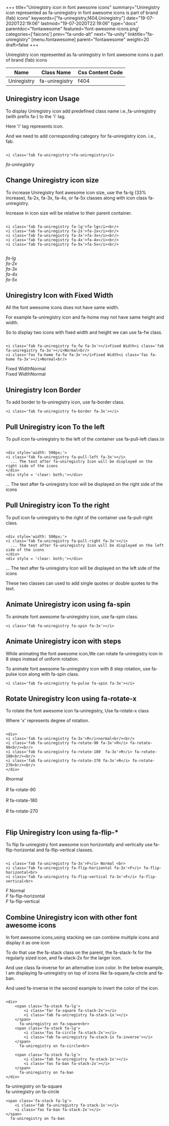 +++
title="Uniregistry icon in font awesome icons"
summary="Uniregistry icon represented as fa-uniregistry in font awesome icons is part of brand (fab) icons"
keywords=["fa-uniregistry,f404,Uniregistry"]
date="19-07-2020T22:19:06"
lastmod="19-07-2020T22:19:06"
type="docs"
parentdoc="fontawesome"
featured='font-awesome-icons.png'
categories=['faicons']
prev="fa-undo-alt"
next="fa-unity"
linktitle="fa-uniregistry"
[menu.fontawesome]
parent="fontawesome"
weight=20
draft=false
+++


Uniregistry icon represented as fa-uniregistry in font awesome icons is part of brand (fab) icons

<div class='table-responsive'><table class='table'><thead><tr><th>Name</th><th>Class Name</th><th>Css Content Code</th></tr></thead><tbody><tr><td>Uniregistry</td><td>fa-uniregistry</td><td>f404</td></tr></tbody></table></div>



## Uniregistry icon Usage

To display Uniregistry icon add predefined class name i.e.,fa-uniregistry (with prefix fa-) to the 'i' tag.

Here 'i' tag represents icon.

And we need to add corresponding category for fa-uniregistry icon. i.e., fab.


```

<i class='fab fa-uniregistry'>fa-uniregistry</i>
```

<i class='fab fa-uniregistry'>fa-uniregistry</i>




## Change Uniregistry icon size
To increase Uniregistry font awesome icon size, use the fa-lg (33% increase), fa-2x, fa-3x, fa-4x, or fa-5x classes along with icon class fa-uniregistry.

Increase in icon size will be relative to their parent container. 

```

<i class='fab fa-uniregistry fa-lg'>fa-lg</i><br/>
<i class='fab fa-uniregistry fa-2x'>fa-2x</i><br/>
<i class='fab fa-uniregistry fa-3x'>fa-3x</i><br/>
<i class='fab fa-uniregistry fa-4x'>fa-4x</i><br/>
<i class='fab fa-uniregistry fa-5x'>fa-5x</i><br/>
            
```

<i class='fab fa-uniregistry fa-lg'>fa-lg</i><br/>
<i class='fab fa-uniregistry fa-2x'>fa-2x</i><br/>
<i class='fab fa-uniregistry fa-3x'>fa-3x</i><br/>
<i class='fab fa-uniregistry fa-4x'>fa-4x</i><br/>
<i class='fab fa-uniregistry fa-5x'>fa-5x</i><br/>
            



## Uniregistry Icon with Fixed Width 

All the font awesome icons does not have same width.

For example fa-uniregistry icon and fa-home may not have same height and width.

So to display two icons with fixed width and height we can use fa-fw class.


```

<i class='fab fa-uniregistry fa-fw fa-3x'></i>Fixed Width<i class='fab fa-uniregistry fa-3x'></i>Normal<br/>
<i class='fas fa-home fa-fw fa-3x'></i>Fixed Width<i class='fas fa-home fa-3x'></i>Normal<br/>
```

<i class='fab fa-uniregistry fa-fw fa-3x'></i>Fixed Width<i class='fab fa-uniregistry fa-3x'></i>Normal<br/>
<i class='fas fa-home fa-fw fa-3x'></i>Fixed Width<i class='fas fa-home fa-3x'></i>Normal<br/>



## Uniregistry Icon Border 

To add border to fa-uniregistry icon, use fa-border class.


```
<i class='fab fa-uniregistry fa-border fa-3x'></i>

```
<i class='fab fa-uniregistry fa-border fa-3x'></i>





## Pull Uniregistry icon To the left

To pull icon fa-uniregistry to the left of the container use fa-pull-left class.\n

```

<div style='width: 500px;'>
<i class='fab fa-uniregistry fa-pull-left fa-3x'></i>
  ... The text after fa-uniregistry Icon will be displayed on the right side of the icons
</div>
<div style = 'clear: both;'></div>
```

<div style='width: 500px;'>
<i class='fab fa-uniregistry fa-pull-left fa-3x'></i>
  ... The text after fa-uniregistry Icon will be displayed on the right side of the icons
</div>
<div style = 'clear: both;'></div>




## Pull Uniregistry icon To the right
To pull icon fa-uniregistry to the right of the container use fa-pull-right class.

```

<div style='width: 500px;'>
<i class='fab fa-uniregistry fa-pull-right fa-3x'></i>
  ... The text after fa-uniregistry Icon will be displayed on the left side of the icons
</div>
<div style = 'clear: both;'></div>
```

<div style='width: 500px;'>
<i class='fab fa-uniregistry fa-pull-right fa-3x'></i>
  ... The text after fa-uniregistry Icon will be displayed on the left side of the icons
</div>
<div style = 'clear: both;'></div>

These two classes can used to add single quotes or double quotes to the text.


## Animate Uniregistry icon using fa-spin
To animate font awesome fa-uniregistry icon, use fa-spin class.

```
<i class='fab fa-uniregistry fa-spin fa-3x'></i>
```
<i class='fab fa-uniregistry fa-spin fa-3x'></i>




## Animate Uniregistry icon with steps
While animating the font awesome icon,We can rotate fa-uniregistry icon in 8 steps instead of uniform rotation.

To animate font awesome fa-uniregistry icon with 8 step rotation, use fa-pulse icon along with fa-spin class.


```
<i class='fab fa-uniregistry fa-pulse fa-spin fa-3x'></i>

```
<i class='fab fa-uniregistry fa-pulse fa-spin fa-3x'></i>





## Rotate Uniregistry Icon using fa-rotate-x
To rotate the font awesome icon fa-uniregistry, Use fa-rotate-x class

Where 'x' represents degree of rotation.


```

<div>
<i class='fab fa-uniregistry fa-3x'>R</i>normal<br/><br/>
<i class='fab fa-uniregistry fa-rotate-90 fa-3x'>R</i> fa-rotate-90<br/><br/> 
<i class='fab fa-uniregistry fa-rotate-180  fa-3x'>R</i> fa-rotate-180<br/><br/> 
<i class='fab fa-uniregistry fa-rotate-270 fa-3x'>R</i> fa-rotate-270<br/><br/>
</div>
```

<div>
<i class='fab fa-uniregistry fa-3x'>R</i>normal<br/><br/>
<i class='fab fa-uniregistry fa-rotate-90 fa-3x'>R</i> fa-rotate-90<br/><br/> 
<i class='fab fa-uniregistry fa-rotate-180  fa-3x'>R</i> fa-rotate-180<br/><br/> 
<i class='fab fa-uniregistry fa-rotate-270 fa-3x'>R</i> fa-rotate-270<br/><br/>
</div>




## Flip Uniregistry Icon using fa-flip-*
To flip fa-uniregistry font awesome icon horizontally and vertically use fa-flip-horizontal and fa-flip-vertical classes. 

```

<i class='fab fa-uniregistry fa-3x'>F</i> Normal <br>
<i class='fab fa-uniregistry fa-flip-horizontal fa-3x'>F</i> fa-flip-horizontal<br>
<i class='fab fa-uniregistry fa-flip-vertical fa-3x'>F</i> fa-flip-vertical<br>
```

<i class='fab fa-uniregistry fa-3x'>F</i> Normal <br>
<i class='fab fa-uniregistry fa-flip-horizontal fa-3x'>F</i> fa-flip-horizontal<br>
<i class='fab fa-uniregistry fa-flip-vertical fa-3x'>F</i> fa-flip-vertical<br>




## Combine Uniregistry icon with other font awesome icons
In font awesome icons,using stacking we can combine multiple icons and display it as one icon 

To do that use the fa-stack class on the parent, the fa-stack-1x for the regularly sized icon, and fa-stack-2x for the larger icon.

And use class fa-inverse for an alternative icon color. 
In the below example, I am displaying fa-uniregistry on top of icons like fa-square,fa-circle and fa-ban.

And used fa-inverse in the second example to invert the color of the icon.

```

<div>
    <span class='fa-stack fa-lg'>
        <i class='far fa-square fa-stack-2x'></i>
        <i class='fab fa-uniregistry fa-stack-1x'></i>
    </span>
      fa-uniregistry on fa-square<br>
    <span class='fa-stack fa-lg'>
        <i class='fas fa-circle fa-stack-2x'></i>
        <i class='fab fa-uniregistry fa-stack-1x fa-inverse'></i>
    </span>
      fa-uniregistry on fa-circle<br>

    <span class='fa-stack fa-lg'>
        <i class='fab fa-uniregistry fa-stack-1x'></i>
        <i class='fas fa-ban fa-stack-2x'></i>
    </span>
      fa-uniregistry on fa-ban
</div>
```

<div>
    <span class='fa-stack fa-lg'>
        <i class='far fa-square fa-stack-2x'></i>
        <i class='fab fa-uniregistry fa-stack-1x'></i>
    </span>
      fa-uniregistry on fa-square<br>
    <span class='fa-stack fa-lg'>
        <i class='fas fa-circle fa-stack-2x'></i>
        <i class='fab fa-uniregistry fa-stack-1x fa-inverse'></i>
    </span>
      fa-uniregistry on fa-circle<br>

    <span class='fa-stack fa-lg'>
        <i class='fab fa-uniregistry fa-stack-1x'></i>
        <i class='fas fa-ban fa-stack-2x'></i>
    </span>
      fa-uniregistry on fa-ban
</div>






